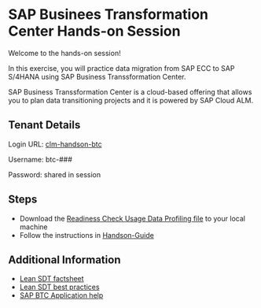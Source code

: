 # SAP Businees Transformation Center Hands-on Session
Welcome to the hands-on session! 

In this exercise, you will practice data migration from SAP ECC to SAP S/4HANA using SAP Business Transsformation Center.

SAP Business Transsformation Center is a cloud-based offering that allows you to plan data transitioning projects and it is powered by SAP Cloud ALM.

## Tenant Details
Login URL: [clm-handson-btc](https://clm-handson-btc.eu20.alm.cloud.sap/)

Username: btc-###

Password: shared in session

## Steps

- Download the [Readiness Check Usage Data Profiling file](RC_UDP_DMR2_DF1.zip) to your local machine 
- Follow the instructions in [Handson-Guide](SAP-BTC-Lean-SDT-Handson-Guide.pdf)

## Additional Information 
- [Lean SDT factsheet](https://help.sap.com/doc/40cd7f5af04a4ed994e254077113143c/latest/en-US/2025-02-26%20Fact%20Sheet%20-%20General%20Scope,%20Exclusions,%20System%20Requirements.pdf)
- [Lean SDT best practices](https://help.sap.com/docs/BTC/358b3b8e2fc9462799d3591d10b9125c?locale=en-US&state=PRODUCTION&version=latest)
- [SAP BTC Application help](https://help.sap.com/docs/BTC/a7013f15eff94911b8b42be2dfda15ef?locale=en-US&state=PRODUCTION&version=latest)
